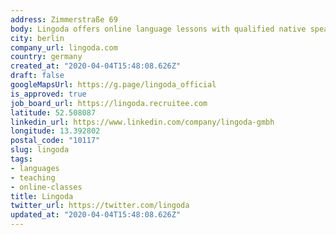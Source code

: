 ```yaml
---
address: Zimmerstraße 69
body: Lingoda offers online language lessons with qualified native speaking teachers.
city: berlin
company_url: lingoda.com
country: germany
created_at: "2020-04-04T15:48:08.626Z"
draft: false
googleMapsUrl: https://g.page/lingoda_official
is_approved: true
job_board_url: https://lingoda.recruitee.com
latitude: 52.508087
linkedin_url: https://www.linkedin.com/company/lingoda-gmbh
longitude: 13.392802
postal_code: "10117"
slug: lingoda
tags:
- languages
- teaching
- online-classes
title: Lingoda
twitter_url: https://twitter.com/lingoda
updated_at: "2020-04-04T15:48:08.626Z"
---
```


